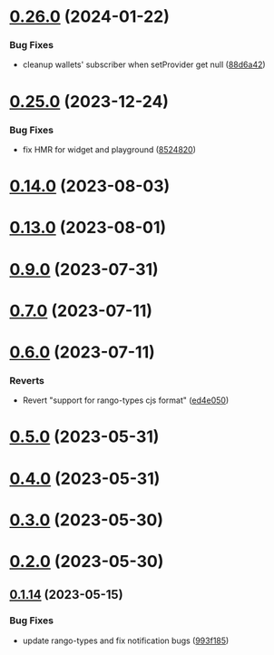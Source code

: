 # [0.26.0](https://github.com/rango-exchange/rango-client/compare/provider-leap-cosmos@0.25.0...provider-leap-cosmos@0.26.0) (2024-01-22)


### Bug Fixes

* cleanup wallets' subscriber when setProvider get null ([88d6a42](https://github.com/rango-exchange/rango-client/commit/88d6a423c49b34b3d9ff567e22df36c3b009bb76))



# [0.25.0](https://github.com/rango-exchange/rango-client/compare/provider-leap-cosmos@0.23.0...provider-leap-cosmos@0.25.0) (2023-12-24)


### Bug Fixes

* fix HMR for widget and playground ([8524820](https://github.com/rango-exchange/rango-client/commit/8524820f10cf0b8921f3db0c4f620ff98daa4103))



# [0.14.0](https://github.com/rango-exchange/rango-client/compare/provider-leap-cosmos@0.13.0...provider-leap-cosmos@0.14.0) (2023-08-03)



# [0.13.0](https://github.com/rango-exchange/rango-client/compare/provider-leap-cosmos@0.12.0...provider-leap-cosmos@0.13.0) (2023-08-01)



# [0.9.0](https://github.com/rango-exchange/rango-client/compare/provider-leap-cosmos@0.8.0...provider-leap-cosmos@0.9.0) (2023-07-31)



# [0.7.0](https://github.com/rango-exchange/rango-client/compare/provider-leap-cosmos@0.6.0...provider-leap-cosmos@0.7.0) (2023-07-11)



# [0.6.0](https://github.com/rango-exchange/rango-client/compare/provider-leap-cosmos@0.5.0...provider-leap-cosmos@0.6.0) (2023-07-11)


### Reverts

* Revert "support for rango-types cjs format" ([ed4e050](https://github.com/rango-exchange/rango-client/commit/ed4e050bfc0dcde7aeffa6b0d73b02080a5721eb))



# [0.5.0](https://github.com/rango-exchange/rango-client/compare/provider-leap-cosmos@0.4.0...provider-leap-cosmos@0.5.0) (2023-05-31)



# [0.4.0](https://github.com/rango-exchange/rango-client/compare/provider-leap-cosmos@0.3.0...provider-leap-cosmos@0.4.0) (2023-05-31)



# [0.3.0](https://github.com/rango-exchange/rango-client/compare/provider-leap-cosmos@0.2.0...provider-leap-cosmos@0.3.0) (2023-05-30)



# [0.2.0](https://github.com/rango-exchange/rango-client/compare/provider-leap-cosmos@0.1.15...provider-leap-cosmos@0.2.0) (2023-05-30)



## [0.1.14](https://github.com/rango-exchange/rango-client/compare/provider-leap-cosmos@0.1.13...provider-leap-cosmos@0.1.14) (2023-05-15)


### Bug Fixes

* update rango-types and fix notification bugs ([993f185](https://github.com/rango-exchange/rango-client/commit/993f185e0b8c5e5e15a2c65ba2d85d1f9c8daa90))



